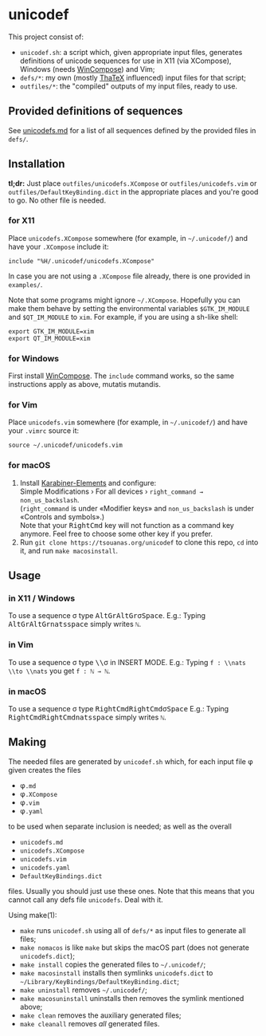 # unicodef

This project consist of:

* `unicodef.sh`: a script which, given appropriate input files, generates definitions of unicode sequences for use in X11 (via XCompose), Windows (needs [WinCompose]) and Vim;
* `defs/*`: my own (mostly [ThaTeX] influenced) input files for that script;
* `outfiles/*`: the "compiled" outputs of my input files, ready to use.


## Provided definitions of sequences

See [unicodefs.md] for a list of all sequences defined by the provided files in `defs/`.


## Installation

**tl;dr:** Just place `outfiles/unicodefs.XCompose` or `outfiles/unicodefs.vim` or `outfiles/DefaultKeyBinding.dict` in the appropriate places and you're good to go.  No other file is needed.

### for X11
Place `unicodefs.XCompose` somewhere (for example, in `~/.unicodef/`) and have your `.XCompose` include it:
```
include "%H/.unicodef/unicodefs.XCompose"
```
In case you are not using a `.XCompose` file already, there is one provided in `examples/`.

Note that some programs might ignore `~/.XCompose`.  Hopefully you can make them behave by setting the environmental variables `$GTK_IM_MODULE` and `$QT_IM_MODULE` to `xim`.  For example, if you are using a sh-like shell:
```
export GTK_IM_MODULE=xim
export QT_IM_MODULE=xim
```

### for Windows
First install [WinCompose].
The `include` command works, so the same instructions apply as above, mutatis mutandis.

### for Vim
Place `unicodefs.vim` somewhere (for example, in `~/.unicodef/`) and have your `.vimrc` source it:
```
source ~/.unicodef/unicodefs.vim
```

### for macOS
1. Install [Karabiner-Elements] and configure:  
   Simple Modifications › For all devices › `right_command → non_us_backslash`.  
   (`right_command` is under «Modifier keys» and `non_us_backslash` is under «Controls and symbols».)  
   Note that your <kbd>RightCmd</kbd> key will not function as a command key anymore.
   Feel free to choose some other key if you prefer.
2. Run `git clone https://tsouanas.org/unicodef` to clone this repo, `cd` into it, and run `make macosinstall`.


## Usage

### in X11 / Windows
To use a sequence σ type <kbd>AltGr</kbd><kbd>AltGr</kbd>σ<kbd>Space</kbd>.
E.g.: Typing <kbd>AltGr</kbd><kbd>AltGr</kbd><kbd>n</kbd><kbd>a</kbd><kbd>t</kbd><kbd>s</kbd><kbd>space</kbd> simply writes `ℕ`.

### in Vim
To use a sequence σ type <kbd>\\</kbd><kbd>\\</kbd>σ in INSERT MODE.
E.g.: Typing `f : \\nats \\to \\nats` you get `f : ℕ → ℕ`.

### in macOS
To use a sequence σ type <kbd>RightCmd</kbd><kbd>RightCmd</kbd>σ<kbd>Space</kbd>
E.g.: Typing <kbd>RightCmd</kbd><kbd>RightCmd</kbd><kbd>n</kbd><kbd>a</kbd><kbd>t</kbd><kbd>s</kbd><kbd>space</kbd> simply writes `ℕ`.

## Making

The needed files are generated by `unicodef.sh` which, for each input file φ given creates the files

* φ`.md`
* φ`.XCompose`
* φ`.vim`
* φ`.yaml`

to be used when separate inclusion is needed; as well as the overall

* `unicodefs.md`
* `unicodefs.XCompose`
* `unicodefs.vim`
* `unicodefs.yaml`
* `DefaultKeyBindings.dict`

files.  Usually you should just use these ones.
Note that this means that you cannot call any defs file `unicodefs`.  Deal with it.

Using make(1):

* `make` runs `unicodef.sh` using all of `defs/*` as input files to generate all files;
* `make nomacos` is like `make` but skips the macOS part (does not generate `unicodefs.dict`);
* `make install` copies the generated files to `~/.unicodef/`;
* `make macosinstall` installs then symlinks `unicodefs.dict` to `~/Library/KeyBindings/DefaultKeyBinding.dict`;
* `make uninstall` removes `~/.unicodef/`;
* `make macosuninstall` uninstalls then removes the symlink mentioned above;
* `make clean` removes the auxiliary generated files;
* `make cleanall` removes *all* generated files.


[unicodefs.md]: outfiles/unicodefs.md
[ThaTeX]:       https://github.com/tsouanas/thatex
[WinCompose]:   https://github.com/samhocevar/wincompose
[Karabiner-Elements]: https://karabiner-elements.pqrs.org

